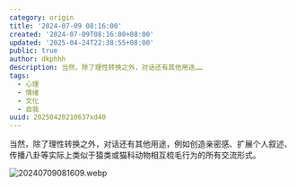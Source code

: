 ```yaml
---
category: origin
title: '2024-07-09 08:16:00'
created: '2024-07-09T08:16:00+08:00'
updated: '2025-04-24T22:38:55+08:00'
public: true
author: dkphhh
description: 当然，除了理性转换之外，对话还有其他用途……
tags:
  - 心理
  - 情绪
  - 文化
  - 自我
uuid: 20250420210637xd40
---
```


当然，除了理性转换之外，对话还有其他用途，例如创造亲密感、扩展个人叙述、传播八卦等实际上类似于猿类或猫科动物相互梳毛行为的所有交流形式。

![20240709081609.webp](https://img.dkphhh.me/20240709081609.webp)
